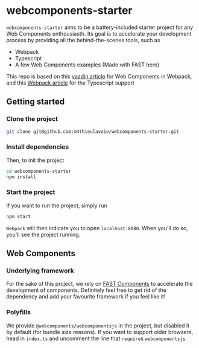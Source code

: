 # webcomponents-starter

`webcomponents-starter` aims to be a battery-included starter project for any Web Components enthousiasth. Its goal is to accelerate your development process by providing all the behind-the-scenes tools, such as

- Webpack
- Typescript
- A few Web Components examples (Made with FAST here)

This repo is based on this [vaadin article](https://vaadin.com/learn/tutorials/using-web-components) for Web Components in Webpack, and this [Webpack article](https://webpack.js.org/guides/typescript/) for the Typescript support

## Getting started

### Clone the project

```bash
git clone git@github.com:m4thieulavoie/webcomponents-starter.git
```

### Install dependencies

Then, to init the project

```bash
cd webcomponents-starter
npm install
```

### Start the project

If you want to run the project, simply run

```bash
npm start
```

`Webpack` will then indicate you to open `localhost:8080`. When you'll do so, you'll see the project running.

## Web Components

### Underlying framework

For the sake of this project, we rely on [FAST Components](https://github.com/microsoft/fast) to accelerate the development of components. Definitely feel free to get rid of the dependency and add your favourite framework if you feel like it!

### Polyfills

We provide `@webcomponents/webcomponentsjs` in the project, but disabled it by default (for bundle size reasons). If you want to support older browsers, head in `index.ts` and uncomment the line that `require`s `webcomponentsjs`.
